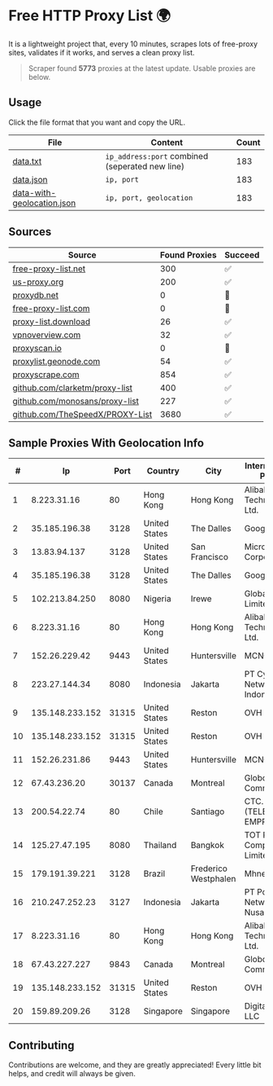 
# Free HTTP Proxy List 🌍

It is a lightweight project that, every 10 minutes, scrapes lots of free-proxy sites, validates if it works, and serves a clean proxy list.


> Scraper found **5773** proxies at the latest update. Usable proxies are below.

## Usage

Click the file format that you want and copy the URL.


|File|Content|Count|
|----|-------|-----|
|[data.txt](https://raw.githubusercontent.com/themiralay/Proxy-List-World/master/data.txt)|`ip_address:port` combined (seperated new line)|183|
|[data.json](https://raw.githubusercontent.com/themiralay/Proxy-List-World/master/data.json)|`ip, port`|183|
|[data-with-geolocation.json](https://raw.githubusercontent.com/themiralay/Proxy-List-World/master/data-with-geolocation.json)|`ip, port, geolocation`|183|

## Sources

|Source|Found Proxies|Succeed|
|------|-------------|-------|
|[free-proxy-list.net](https://free-proxy-list.net)|300|✅|
|[us-proxy.org](https://www.us-proxy.org)|200|✅|
|[proxydb.net](http://proxydb.net)|0|🚫|
|[free-proxy-list.com](https://free-proxy-list.com/?page=&port=&type%5B%5D=http&type%5B%5D=https&up_time=0&search=Search)|0|🚫|
|[proxy-list.download](https://www.proxy-list.download/HTTP)|26|✅|
|[vpnoverview.com](https://vpnoverview.com/privacy/anonymous-browsing/free-proxy-servers)|32|✅|
|[proxyscan.io](https://www.proxyscan.io)|0|🚫|
|[proxylist.geonode.com](https://proxylist.geonode.com/api/proxy-list?limit=300&page=1&sort_by=lastChecked&sort_type=desc&protocols=http,https)|54|✅|
|[proxyscrape.com](https://api.proxyscrape.com/v2/?request=displayproxies&protocol=http&timeout=10000&country=all&ssl=all&anonymity=all)|854|✅|
|[github.com/clarketm/proxy-list](https://raw.githubusercontent.com/clarketm/proxy-list/master/proxy-list-raw.txt)|400|✅|
|[github.com/monosans/proxy-list](https://raw.githubusercontent.com/monosans/proxy-list/main/proxies/http.txt)|227|✅|
|[github.com/TheSpeedX/PROXY-List](https://raw.githubusercontent.com/TheSpeedX/PROXY-List/master/http.txt)|3680|✅|


## Sample Proxies With Geolocation Info

|#|Ip|Port|Country|City|Internet Service Provider|
|-|--|----|-------|----|-------------------------|
|1|8.223.31.16|80|Hong Kong|Hong Kong|Alibaba (US) Technology Co., Ltd.|
|2|35.185.196.38|3128|United States|The Dalles|Google LLC|
|3|13.83.94.137|3128|United States|San Francisco|Microsoft Corporation|
|4|35.185.196.38|3128|United States|The Dalles|Google LLC|
|5|102.213.84.250|8080|Nigeria|Irewe|Globacom Limited|
|6|8.223.31.16|80|Hong Kong|Hong Kong|Alibaba (US) Technology Co., Ltd.|
|7|152.26.229.42|9443|United States|Huntersville|MCNC|
|8|223.27.144.34|8080|Indonesia|Jakarta|PT Cyber Network Indonesia|
|9|135.148.233.152|31315|United States|Reston|OVH SAS|
|10|135.148.233.152|31315|United States|Reston|OVH SAS|
|11|152.26.231.86|9443|United States|Huntersville|MCNC|
|12|67.43.236.20|30137|Canada|Montreal|GloboTech Communications|
|13|200.54.22.74|80|Chile|Santiago|CTC. CORP S.A. (TELEFONICA EMPRESAS)|
|14|125.27.47.195|8080|Thailand|Bangkok|TOT Public Company Limited|
|15|179.191.39.221|3128|Brazil|Frederico Westphalen|Mhnet Telecom|
|16|210.247.252.23|3127|Indonesia|Jakarta|PT Poros Network Nusantara|
|17|8.223.31.16|80|Hong Kong|Hong Kong|Alibaba (US) Technology Co., Ltd.|
|18|67.43.227.227|9843|Canada|Montreal|GloboTech Communications|
|19|135.148.233.152|31315|United States|Reston|OVH SAS|
|20|159.89.209.26|3128|Singapore|Singapore|DigitalOcean, LLC|



## Contributing

Contributions are welcome, and they are greatly appreciated! Every
little bit helps, and credit will always be given.

